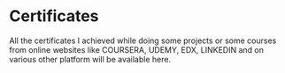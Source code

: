 # Certificates
All the certificates I achieved while doing some projects or some courses from online websites like  COURSERA, UDEMY, EDX, LINKEDIN and on various other platform will be available here.
